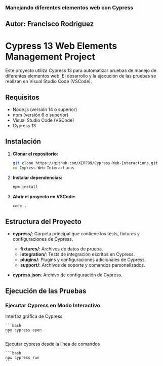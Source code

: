 ### Manejando diferentes elementos web con Cypress
## Autor: Francisco Rodriguez

# Cypress 13 Web Elements Management Project

Este proyecto utiliza Cypress 13 para automatizar pruebas de manejo de diferentes elementos web. El desarrollo y la ejecución de las pruebas se realizan en Visual Studio Code (VSCode).

## Requisitos

- Node.js (versión 14 o superior)
- npm (versión 6 o superior)
- Visual Studio Code (VSCode)
- Cypress 13

## Instalación

1. **Clonar el repositorio:**

    ```bash
    git clone https://github.com/XERF99/Cypress-Web-Interactions.git
    cd Cypress-Web-Interactions
    ```

2. **Instalar dependencias:**

    ```bash
    npm install
    ```

3. **Abrir el proyecto en VSCode:**

    ```bash
    code .
    ```

## Estructura del Proyecto

- **cypress/**: Carpeta principal que contiene los tests, fixtures y configuraciones de Cypress.
  - **fixtures/**: Archivos de datos de prueba.
  - **integration/**: Tests de integración escritos en Cypress.
  - **plugins/**: Plugins y configuraciones adicionales de Cypress.
  - **support/**: Archivos de soporte y comandos personalizados.

- **cypress.json**: Archivo de configuración de Cypress.

## Ejecución de las Pruebas

### Ejecutar Cypress en Modo Interactivo

Interfaz gráfica de Cypress

    ```bash
    npx cypress open
    ```
Ejecutar cypress desde la línea de comandos

    ```bash
    npx cypress run
    ```

